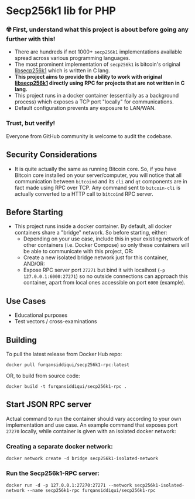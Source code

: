 # Secp256k1 lib for PHP

### :radioactive: First, understand what this project is about before going any further with this!

* There are hundreds if not 1000+ `secp256k1` implementations available spread across various programming languages.
* The most prominent implementation of `secp256k1` is bitcoin's
  original [libsecp256k1](https://github.com/bitcoin-core/secp256k1/) which is written in C lang.
* **This project aims to provide the ability to work with
  original [libsecp256k1](https://github.com/bitcoin-core/secp256k1/) directly using RPC for projects that are not
  written in C lang.**
* This project runs in a docker container (essentially as a background process) which exposes a TCP port "locally" for
  communications.
* Default configuration prevents any exposure to LAN/WAN.

### Trust, but verify!

Everyone from GitHub community is welcome to audit the codebase.

## Security Considerations

* It is quite actually the same as running Bitcoin core. So, if you have Bitcoin core installed on your server/computer,
  you will notice that all communication between `bitcoind` and its `cli` and `qt` components are in fact made using RPC
  over TCP. Any command sent to `bitcoin-cli` is actually converted to a HTTP call to `bitcoind` RPC server.

## Before Starting

* This project runs inside a docker container. By default, all docker containers share a "bridge" network. So before
  starting, either:
    * Depending on your use case, include this in your existing network of other containers (i.e. Docker Compose) so
      only these containers will be able to communicate with this project, OR:
    * Create a new isolated bridge network just for this container, AND/OR:
    * Expose RPC server port `27271` but bind it with localhost (`-p 127.0.0.1:6000:27271`) so no outside connections
      can approach this container, apart from local ones accessible on port `6000` (example).

## Use Cases

* Educational purposes
* Test vectors / cross-examinations

## Building

To pull the latest release from Docker Hub repo:

`docker pull furqansiddiqui/secp256k1-rpc:latest`

OR, to build from source code:

`docker build -t furqansiddiqui/secp256k1-rpc .`

## Start JSON RPC server

Actual command to run the container should vary according to your own implementation and use case. An example command
that exposes port `27270` locally, while container is given with an isolated docker network:

### Creating a separate docker network:

`docker network create -d bridge secp256k1-isolated-network`

### Run the Secp256k1-RPC server:

`docker run -d -p 127.0.0.1:27270:27271 --network secp256k1-isolated-network --name secp256k1-rpc furqansiddiqui/secp256k1-rpc`


